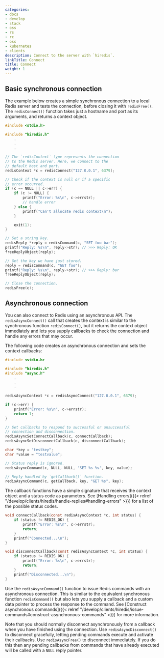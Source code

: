 ```yaml
---
categories:
- docs
- develop
- stack
- oss
- rs
- rc
- oss
- kubernetes
- clients
description: Connect to the server with `hiredis`.
linkTitle: Connect
title: Connect
weight: 1
---
```


## Basic synchronous connection

The example below creates a simple synchronous connection to a local
Redis server and tests the connection, before closing it with
`redisFree()`. The `redisConnect()` function takes just a hostname
and port as its arguments, and returns a context object.

```c
#include <stdio.h>

#include "hiredis.h"
    .
    .
    .

// The `redisContext` type represents the connection
// to the Redis server. Here, we connect to the
// default host and port.
redisContext *c = redisConnect("127.0.0.1", 6379);

// Check if the context is null or if a specific
// error occurred.
if (c == NULL || c->err) {
    if (c != NULL) {
        printf("Error: %s\n", c->errstr);
        // handle error
    } else {
        printf("Can't allocate redis context\n");
    }

    exit(1);
}

// Set a string key.
redisReply *reply = redisCommand(c, "SET foo bar");
printf("Reply: %s\n", reply->str); // >>> Reply: OK
freeReplyObject(reply);

// Get the key we have just stored.
reply = redisCommand(c, "GET foo");
printf("Reply: %s\n", reply->str); // >>> Reply: bar
freeReplyObject(reply);

// Close the connection.
redisFree(c);
```

## Asynchronous connection

You can also connect to Redis using an asynchronous API.
The `redisAsyncConnect()` call that creates the context is
similar to the synchronous function `redisConnect()`, but it returns the
context object immediately and lets you supply callbacks to
check the connection and handle any errors that may occur.

The following code creates an asynchronous connection and
sets the context callbacks:

```c
#include <stdio.h>

#include "hiredis.h"
#include "async.h"
    .
    .
    .

redisAsyncContext *c = redisAsyncConnect("127.0.0.1", 6379);

if (c->err) {
    printf("Error: %s\n", c->errstr);
    return 1;
}

// Set callbacks to respond to successful or unsuccessful
// connection and disconnection.
redisAsyncSetConnectCallback(c, connectCallback);
redisAsyncSetDisconnectCallback(c, disconnectCallback);

char *key = "testkey";
char *value = "testvalue";

// Status reply is ignored.
redisAsyncCommand(c, NULL, NULL, "SET %s %s", key, value);

// Reply handled by `getCallback()` function.
redisAsyncCommand(c, getCallback, key, "GET %s", key);
```

The callback functions have a simple signature that receives
the context object and a status code as parameters. See
[Handling errors]({{< relref "/develop/clients/hiredis/handle-replies#handling-errors" >}})
for a list of the possible status codes.

```c
void connectCallback(const redisAsyncContext *c, int status) {
    if (status != REDIS_OK) {
        printf("Error: %s\n", c->errstr);
        return;
    }
    printf("Connected...\n");
}

void disconnectCallback(const redisAsyncContext *c, int status) {
    if (status != REDIS_OK) {
        printf("Error: %s\n", c->errstr);
        return;
    }
    printf("Disconnected...\n");
}
```

Use the `redisAsyncCommand()` function to issue Redis commands
with an asynchronous connection. This is similar to the equivalent
synchronous function `redisCommand()` but also lets you supply a callback
and a custom data pointer to process the response to the command. See
[Construct asynchronous commands]({{< relref "/develop/clients/hiredis/issue-commands#construct-asynchronous-commands" >}}) for more
information.

Note that you should normally disconnect asynchronously from a
callback when you have finished using the connection.
Use `redisAsyncDisconnect()` to disconnect gracefully, letting
pending commands execute and activate their callbacks.
Use `redisAsyncFree()` to disconnect immediately. If you do this then
any pending callbacks from commands that have already executed will be
called with a `NULL` reply pointer.
